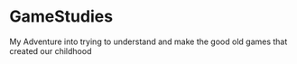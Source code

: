 # GameStudies

My Adventure into trying to understand and make the good old games that created our childhood
